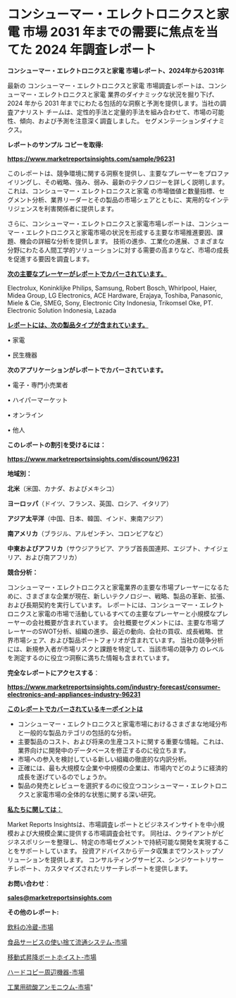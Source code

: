 # コンシューマー・エレクトロニクスと家電 市場 2031 年までの需要に焦点を当てた 2024 年調査レポート

<strong>コンシューマー・エレクトロニクスと家電 市場レポート、2024年から2031年</strong>

最新の コンシューマー・エレクトロニクスと家電 市場調査レポートは、コンシューマー・エレクトロニクスと家電 業界のダイナミックな状況を掘り下げ、2024 年から 2031 年までにわたる包括的な洞察と予測を提供します。当社の調査アナリスト チームは、定性的手法と定量的手法を組み合わせて、市場の可能性、傾向、および予測を注意深く調査しました。 セグメンテーションダイナミクス。



<strong>レポートのサンプル コピーを取得:</strong> <a href=https://www.marketreportsinsights.com/sample/96231>

<strong><u>https://www.marketreportsinsights.com/sample/96231</u></strong></a>

このレポートは、競争環境に関する洞察を提供し、主要なプレーヤーをプロファイリングし、その戦略、強み、弱み、最新のテクノロジーを詳しく説明します。 これは、コンシューマー・エレクトロニクスと家電 の市場価値と数量指標、セグメント分析、業界リーダーとその製品の市場シェアとともに、実用的なインテリジェンスを利害関係者に提供します。

さらに、コンシューマー・エレクトロニクスと家電市場レポートは、コンシューマー・エレクトロニクスと家電市場の状況を形成する主要な市場推進要因、課題、機会の詳細な分析を提供します。 技術の進歩、工業化の進展、さまざまな分野にわたる人間工学的ソリューションに対する需要の高まりなど、市場の成長を促進する要因を調査します。



<strong><u>次の主要なプレーヤーがレポートでカバーされています。</u></strong>

Electrolux, Koninklijke Philips, Samsung, Robert Bosch, Whirlpool, Haier, Midea Group, LG Electronics, ACE Hardware, Erajaya, Toshiba, Panasonic, Miele & Cie, SMEG, Sony, Electronic City Indonesia, Trikomsel Oke, PT. Electronic Solution Indonesia, Lazada



<strong><u><b>レポートには、次の製品タイプが含まれています。</b></u></strong>

• 家電

• 民生機器



<strong><b>次のアプリケーションがレポートでカバーされています。</b></strong>

• 電子・専門小売業者

• ハイパーマーケット

• オンライン

• 他人



<strong><b>このレポートの割引を受けるには：</b></strong><a href=https://www.marketreportsinsights.com/discount/96231>

<strong><u>https://www.marketreportsinsights.com/discount/96231</u></strong></a>



<strong>地域別：</strong>



<strong>北米</strong>（米国、カナダ、およびメキシコ）



<strong>ヨーロッパ</strong>（ドイツ、フランス、英国、ロシア、イタリア）



<strong>アジア太平洋</strong>（中国、日本、韓国、インド、東南アジア）



<strong>南アメリカ</strong>（ブラジル、アルゼンチン、コロンビアなど）



<strong>中東およびアフリカ</strong>（サウジアラビア、アラブ首長国連邦、エジプト、ナイジェリア、および南アフリカ）



<strong>競合分析：</strong>

コンシューマー・エレクトロニクスと家電業界の主要な市場プレーヤーになるために、さまざまな企業が現在、新しいテクノロジー、戦略、製品の革新、拡張、および長期契約を実行しています。 レポートには、コンシューマー・エレクトロニクスと家電の市場で活動しているすべての主要なプレーヤーと小規模なプレーヤーの会社概要が含まれています。 会社概要セグメントには、主要な市場プレーヤーのSWOT分析、組織の進歩、最近の動向、会社の買収、成長戦略、世界市場シェア、および製品ポートフォリオが含まれています。 当社の競争分析には、新規参入者が市場リスクと課題を特定して、当該市場の競争力 のレベルを測定するのに役立つ洞察に満ちた情報も含まれています。



<strong>完全なレポートにアクセスする</strong>：

<a href=https://www.marketreportsinsights.com/industry-forecast/consumer-electronics-and-appliances-industry-96231>

<strong><u>https://www.marketreportsinsights.com/industry-forecast/consumer-electronics-and-appliances-industry-96231</u></strong></a>



<strong><u><b>このレポートでカバーされているキーポイントは</b></u></strong>
<ul>
  <li>コンシューマー・エレクトロニクスと家電市場におけるさまざまな地域分布と一般的な製品カテゴリの包括的な分析。</li>
  <li>主要製品のコスト、および将来の生産コストに関する重要な情報。これは、業界向けに開発中のデータベースを修正するのに役立ちます。</li>
  <li>市場への参入を検討している新しい組織の徹底的な内訳分析。</li>
  <li>正確には、最も大規模な企業や中規模の企業は、市場内でどのように経済的成長を遂げているのでしょうか。</li>
  <li>製品の発売とレビューを選択するのに役立つコンシューマー・エレクトロニクスと家電市場の全体的な状態に関する深い研究。</li>
</ul>


<strong><u><b>私たちに関しては：</b></u></strong>

Market Reports Insightsは、市場調査レポートとビジネスインサイトを中小規模および大規模企業に提供する市場調査会社です。 同社は、クライアントがビジネスポリシーを整理し、特定の市場セグメントで持続可能な開発を実現することをサポートしています。 投資アドバイスからデータ収集までワンストップソリューションを提供します。 コンサルティングサービス、シンジケートリサーチレポート、カスタマイズされたリサーチレポートを提供します。



<strong><b>お問い合わせ</b></strong>：

<a href=mailto:sales@marketreportsinsights.com>

<strong><u>sales@marketreportsinsights.com</u></strong></a>



<strong>その他のレポート:</strong>

<a href=https://www.linkedin.com/pulse/飲料の冷蔵-市場-2023-swot-分析と成長率-2030-data-dive-discoveries-24-analysis-asajf/>飲料の冷蔵-市場</a>

<a href=https://www.linkedin.com/pulse/食品サービスの使い捨て流通システム-市場-2023-swot-分析と最新イノベーション-punjf/>食品サービスの使い捨て流通システム-市場</a>

<a href=https://www.linkedin.com/pulse/移動式昇降ボートホイスト-市場-2023-swot-分析と最新イノベーション-iowwf/>移動式昇降ボートホイスト-市場</a>

<a href=https://www.linkedin.com/pulse/ハードコピー周辺機器-市場-2023-収益と成長ドライバー-2030-analytics-achievers-24-analysis-gxutf/>ハードコピー周辺機器-市場</a>

<a href=https://www.linkedin.com/pulse/工業用硫酸アンモニウム-市場-2023-総利益と主要ベンダー-2030-analytics-achievers-24-analysis-2yfjf/>工業用硫酸アンモニウム-市場</a>"
